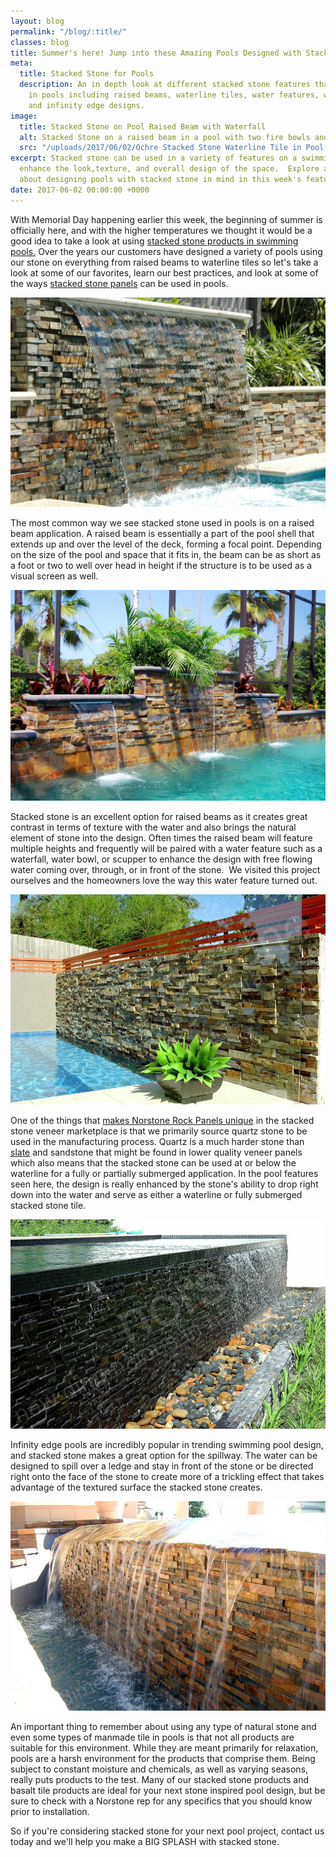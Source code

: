 ```yaml
---
layout: blog
permalink: "/blog/:title/"
classes: blog
title: Summer's here! Jump into these Amazing Pools Designed with Stacked Stone
meta:
  title: Stacked Stone for Pools
  description: An in depth look at different stacked stone features that can be used
    in pools including raised beams, waterline tiles, water features, waterfalls,
    and infinity edge designs.
image:
  title: Stacked Stone on Pool Raised Beam with Waterfall
  alt: Stacked Stone on a raised beam in a pool with two fire bowls and a waterfall
  src: "/uploads/2017/06/02/Ochre Stacked Stone Waterline Tile in Pool.jpg"
excerpt: Stacked stone can be used in a variety of features on a swimming pool to
  enhance the look,texture, and overall design of the space.  Explore and learn more
  about designing pools with stacked stone in mind in this week's featured post.
date: 2017-06-02 00:00:00 +0000
---
```



With Memorial Day happening earlier this week, the beginning of summer is officially here, and with the higher temperatures we thought it would be a good idea to take a look at using [stacked stone products in swimming pools.](https://www.norstoneusa.com/gallery/application/pools/)  Over the years our customers have designed a variety of pools using our stone on everything from raised beams to waterline tiles so let's take a look at some of our favorites, learn our best practices, and look at some of the ways [stacked stone panels](https://www.norstoneusa.com/blog/norstone-industry-series-what-is-stacked-stone/) can be used in pools.

![Ochre Stacked Stone Sheer Waterfall Pool Feature](/uploads/2017/06/02/Ochre%20Stacked%20Stone%20Sheer%20Waterfall%20Pool%20Feature.jpg)

The most common way we see stacked stone used in pools is on a raised beam application.  A raised beam is essentially a part of the pool shell that extends up and over the level of the deck, forming a focal point.  Depending on the size of the pool and space that it fits in, the beam can be as short as a foot or two to well over head in height if the structure is to be used as a visual screen as well.

![Ochre Stacked Stone Raised Beam Water Feature in Pool](/uploads/2017/06/02/Ochre%20Stacked%20Stone%20Raised%20Beam%20Water%20Feature%20in%20Pool.JPG)

Stacked stone is an excellent option for raised beams as it creates great contrast in terms of texture with the water and also brings the natural element of stone into the design.  Often times the raised beam will feature multiple heights and frequently will be paired with a water feature such as a waterfall, water bowl, or scupper to enhance the design with free flowing water coming over, through, or in front of the stone.  We visited this project ourselves and the homeowners love the way this water feature turned out.

![Ochre Stacked Stone Submerged Tile in Pool](/uploads/2017/06/02/Ochre%20Stacked%20Stone%20Submerged%20Tile%20in%20Pool.jpg)

One of the things that [makes Norstone Rock Panels unique](https://www.norstoneusa.com/blog/what-makes-norstone-different-a-lot/) in the stacked stone veneer marketplace is that we primarily source quartz stone to be used in the manufacturing process.  Quartz is a much harder stone than [slate](https://www.norstoneusa.com/blog/slate-tile-norstone-classroom-series/) and sandstone that might be found in lower quality veneer panels which also means that the stacked stone can be used at or below the waterline for a fully or partially submerged application.  In the pool features seen here, the design is really enhanced by the stone's ability to drop right down into the water and serve as either a waterline or fully submerged stacked stone tile.

![Charcoal Stacked Stone Infinity Edge Ledge Pool](/uploads/2017/06/02/Charcoal%20Stacked%20Stone%20Infinity%20Edge%20Ledge%20Pool.jpg)

Infinity edge pools are incredibly popular in trending swimming pool design, and stacked stone makes a great option for the spillway.  The water can be designed to spill over a ledge and stay in front of the stone or be directed right onto the face of the stone to create more of a trickling effect that takes advantage of the textured surface the stacked stone creates.

![Ochre Stacked Stone Infinity Edge Ledge Pool](/uploads/2017/06/02/Ochre%20Stacked%20Stone%20Infinity%20Edge%20Ledge%20Pool.jpg)

An important thing to remember about using any type of natural stone and even some types of manmade tile in pools is that not all products are suitable for this environment.  While they are meant primarily for relaxation, pools are a harsh environment for the products that comprise them.  Being subject to constant moisture and chemicals, as well as varying seasons, really puts products to the test.  Many of our stacked stone products and basalt tile products are ideal for your next stone inspired pool design, but be sure to check with a Norstone rep for any specifics that you should know prior to installation.

So if you're considering stacked stone for your next pool project, contact us today and we'll help you make a BIG SPLASH with stacked stone.